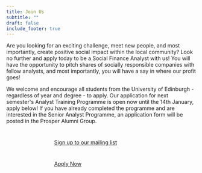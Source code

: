 ```yaml
---
title: Join Us
subtitle: ""
draft: false
include_footer: true
---
```

Are you looking for an exciting challenge, meet new people, and most importantly, create positive social impact within the local community? Look no further and apply today to be a Social Finance Analyst with us! You will have the opportunity to pitch shares of socially responsible companies with fellow analysts, and most importantly, you will have a say in where our profit goes!

We welcome and encourage all students from the University of Edinburgh - regardless of year and degree - to apply. Our application for next semester's Analyst Training Programme is open now until the 14th January, apply below! If you have already completed the programme and are interested in the Senior Analyst Programme, an application form will be posted in the Prosper Alumni Group. 

<a href="http://eepurl.com/dEBYnX">
<span class="button signup-button rounded secondary-btn raised" style="width: 250px; margin: auto; margin-top: 40px; display: flex;">
    Sign up to our mailing list
</span>
</a>

<a href="http://bit.ly/prosperapplication">
<span class="button signup-button rounded secondary-btn raised" style="width: 250px; margin: auto; margin-top: 40px; display: flex;">
    Apply Now
</span>
</a>
